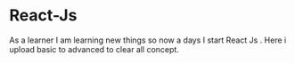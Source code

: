 # React-Js
As a learner I am learning new things so now a days I start React Js . Here i upload basic to advanced to clear all concept.
